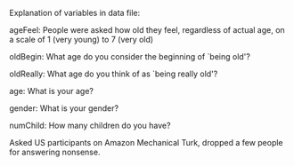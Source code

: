 Explanation of variables in data file:

ageFeel: People were asked how old they feel, regardless of actual age, on a scale of 1 (very young) to 7 (very old)

oldBegin: What age do you consider the beginning of `being old'? 

oldReally: What age do you think of as `being really old'?

age: What is your age?

gender: What is your gender?

numChild: How many children do you have?

Asked US participants on Amazon Mechanical Turk, dropped a few people for answering nonsense. 

